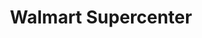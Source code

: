 ---
title: "Walmart Supercenter"
url: /little-rock/walmart-supercenter-baseline-road/
shop: supermarket
---